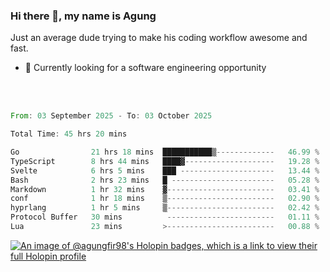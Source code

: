### Hi there 👋, my name is Agung
Just an average dude trying to make his coding workflow awesome and fast.

<!--
**agungfir98/agungfir98** is a ✨ _special_ ✨ repository because its `README.md` (this file) appears on your GitHub profile.
-->

- 🔭 Currently looking for a software engineering opportunity
<br/>
<br/>
<!--START_SECTION:waka-->

```rust
From: 03 September 2025 - To: 03 October 2025

Total Time: 45 hrs 20 mins

Go                21 hrs 18 mins  ███████████▒-------------   46.99 %
TypeScript        8 hrs 44 mins   ████▓--------------------   19.28 %
Svelte            6 hrs 5 mins    ███ ---------------------   13.44 %
Bash              2 hrs 23 mins   █ -----------------------   05.28 %
Markdown          1 hr 32 mins    ▓------------------------   03.41 %
conf              1 hr 18 mins    ▒------------------------   02.90 %
hyprlang          1 hr 5 mins     ▒------------------------   02.42 %
Protocol Buffer   30 mins          ------------------------   01.11 %
Lua               23 mins         >------------------------   00.88 %
```

<!--END_SECTION:waka-->

[![An image of @agungfir98's Holopin badges, which is a link to view their full Holopin profile](https://holopin.me/agungfir98)](https://holopin.io/@agungfir98)
